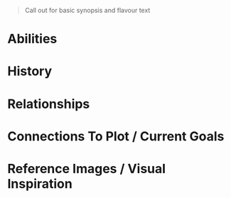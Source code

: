 > Call out for basic synopsis and flavour text

# Abilities

# History

# Relationships

# Connections To Plot / Current Goals

# Reference Images / Visual Inspiration